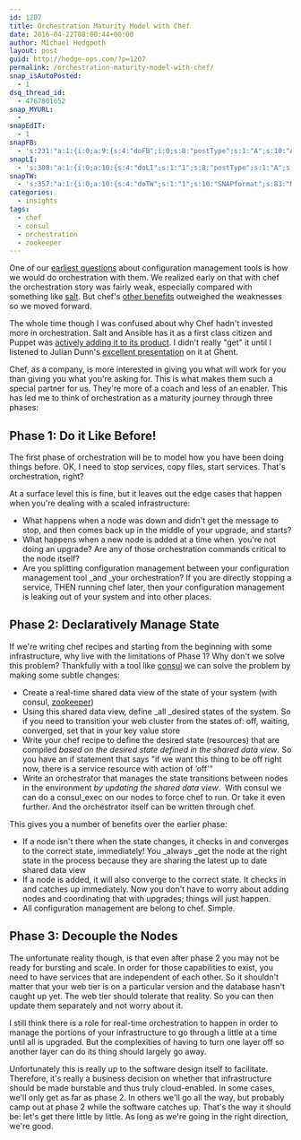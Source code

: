 ```yaml
---
id: 1207
title: Orchestration Maturity Model with Chef
date: 2016-04-22T08:00:44+00:00
author: Michael Hedgpeth
layout: post
guid: http://hedge-ops.com/?p=1207
permalink: /orchestration-maturity-model-with-chef/
snap_isAutoPosted:
  - 1
dsq_thread_id:
  - 4767801652
snap_MYURL:
  - 
snapEdIT:
  - 1
snapFB:
  - 's:231:"a:1:{i:0;a:9:{s:4:"doFB";i:0;s:8:"postType";s:1:"A";s:10:"AttachPost";s:1:"2";s:10:"SNAPformat";s:16:"%TITLE% - %SURL%";s:9:"isAutoImg";s:1:"A";s:8:"imgToUse";s:0:"";s:9:"isAutoURL";s:1:"A";s:8:"urlToUse";s:0:"";s:2:"do";s:1:"1";}}";'
snapLI:
  - 's:308:"a:1:{i:0;a:10:{s:4:"doLI";s:1:"1";s:8:"postType";s:1:"A";s:10:"SNAPformat";s:41:"New post has been published on %SITENAME%";s:12:"liMsgFormatT";s:18:"New Post - %TITLE%";s:9:"isAutoImg";s:1:"A";s:8:"imgToUse";s:0:"";s:9:"isAutoURL";s:1:"A";s:8:"urlToUse";s:0:"";s:2:"do";s:1:"1";s:11:"isPrePosted";s:1:"1";}}";'
snapTW:
  - 's:357:"a:1:{i:0;a:10:{s:4:"doTW";s:1:"1";s:10:"SNAPformat";s:83:"My maturity model for orchestrating @chef nodes, w/ help from @julian_dunn - %SURL%";s:8:"attchImg";s:1:"1";s:9:"isAutoImg";s:1:"A";s:8:"imgToUse";s:0:"";s:2:"do";s:1:"1";s:11:"isPrePosted";s:1:"1";s:8:"isPosted";s:1:"1";s:4:"pgID";s:18:"723497830329913345";s:5:"pDate";s:19:"2016-04-22 13:04:59";}}";'
categories:
  - insights
tags:
  - chef
  - consul
  - orchestration
  - zookeeper
---
```

One of our [earliest questions](http://hedge-ops.com/proof-of-concept/) about configuration management tools is how we would do orchestration with them. We realized early on that with chef the orchestration story was fairly weak, especially compared with something like [salt](http://saltstack.com/). But chef's [other benefits](http://hedge-ops.com/technology-partnership/) outweighed the weaknesses so we moved forward.

The whole time though I was confused about why Chef hadn't invested more in orchestration. Salt and Ansible has it as a first class citizen and Puppet was [actively adding it to its product](https://docs.puppet.com/pe/latest/app_orchestration_overview.html). I didn't really "get" it until I listened to Julian Dunn's [excellent presentation](https://www.youtube.com/watch?v=kfF9IATUask) on it at Ghent.

Chef, as a company, is more interested in giving you what will work for you than giving you what you're asking for. This is what makes them such a special partner for us. They're more of a coach and less of an enabler. This has led me to think of orchestration as a maturity journey through three phases:<!--more-->

## **Phase 1: Do it Like Before!**

The first phase of orchestration will be to model how you have been doing things before. OK, I need to stop services, copy files, start services. That's orchestration, right?

At a surface level this is fine, but it leaves out the edge cases that happen when you're dealing with a scaled infrastructure:

  * What happens when a node was down and didn't get the message to stop, and then comes back up in the middle of your upgrade, and starts?
  * What happens when a new node is added at a time when  you're not doing an upgrade? Are any of those orchestration commands critical to the node itself?
  * Are you splitting configuration management between your configuration management tool _and _your orchestration? If you are directly stopping a service, THEN running chef later, then your configuration management is leaking out of your system and into other places.

## **Phase 2: Declaratively Manage State**

If we're writing chef recipes and starting from the beginning with some infrastructure, why live with the limitations of Phase 1? Why don't we solve this problem? Thankfully with a tool like [consul](https://www.consul.io/) we can solve the problem by making some subtle changes:

  * Create a real-time shared data view of the state of your system (with consul, [zookeeper](https://zookeeper.apache.org/))
  * Using this shared data view, define _all _desired states of the system. So if you need to transition your web cluster from the states of: off, waiting, converged, set that in your key value store
  * Write your chef recipe to define the desired state (resources) that are compiled _based on the desired state defined in the shared data view_. So you have an if statement that says "if we want this thing to be off right now, there is a service resource with action of &#8216;off'"
  * Write an orchestrator that manages the state transitions between nodes in the environment _by updating the shared data view_.  With consul we can do a consul_exec on our nodes to force chef to run. Or take it even further. And the orchestrator itself can be written through chef.

This gives you a number of benefits over the earlier phase:

  * If a node isn't there when the state changes, it checks in and converges to the correct state, immediately! You _always _get the node at the right state in the process because they are sharing the latest up to date shared data view
  * If a node is added, it will also converge to the correct state. It checks in and catches up immediately. Now you don't have to worry about adding nodes and coordinating that with upgrades; things will just happen.
  * All configuration management are belong to chef. Simple.

## **Phase 3: Decouple the Nodes**

The unfortunate reality though, is that even after phase 2 you may not be ready for bursting and scale. In order for those capabilities to exist, you need to have services that are independent of each other. So it shouldn't matter that your web tier is on a particular version and the database hasn't caught up yet. The web tier should tolerate that reality. So you can then update them separately and not worry about it.

I still think there is a role for real-time orchestration to happen in order to manage the portions of your infrastructure to go through a little at a time until all is upgraded. But the complexities of having to turn one layer off so another layer can do its thing should largely go away.

Unfortunately this is really up to the software design itself to facilitate. Therefore, it's really a business decision on whether that infrastructure should be made burstable and thus truly cloud-enabled. In some cases, we'll only get as far as phase 2. In others we'll go all the way, but probably camp out at phase 2 while the software catches up. That's the way it should be: let's get there little by little. As long as we're going in the right direction, we're good.